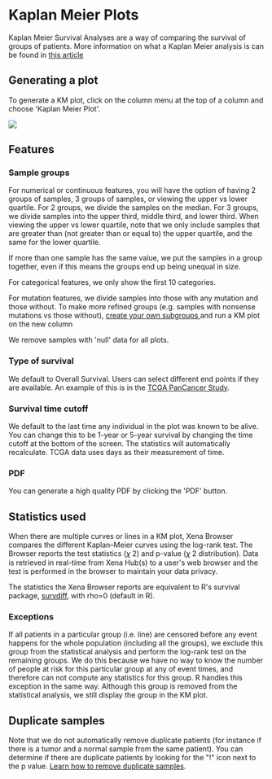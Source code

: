 # Kaplan Meier Plots

Kaplan Meier Survival Analyses are a way of comparing the survival of groups of patients. More information on what a Kaplan Meier analysis is can be found in [this article](http://www.ncbi.nlm.nih.gov/pmc/articles/PMC3932959/)

## Generating a plot

To generate a KM plot, click on the column menu at the top of a column and choose 'Kaplan Meier Plot'. 

![](../.gitbook/assets/atacseqfgd4km.gif)

## Features

### Sample groups

For numerical or continuous features, you will have the option of having 2 groups of samples, 3 groups of samples, or viewing the upper vs lower quartile. For 2 groups, we divide the samples on the median. For 3 groups, we divide samples into the upper third, middle third, and lower third. When viewing the upper vs lower quartile, note that we only include samples that are greater than \(not greater than or equal to\) the upper quartile, and the same for the lower quartile.

If more than one sample has the same value, we put the samples in a group together, even if this means the groups end up being unequal in size.

For categorical features, we only show the first 10 categories.

For mutation features, we divide samples into those with any mutation and those without. To make more refined groups \(e.g. samples with nonsense mutations vs those without\), [create your own subgroups ](filter-and-subgrouping.md)and run a KM plot on the new column

We remove samples with 'null' data for all plots.

### Type of survival

We default to Overall Survival. Users can select different end points if they are available. An example of this is in the [TCGA PanCancer Study](https://xenabrowser.net/heatmap/?bookmark=bdfafba0e4256523a202948e8fa5d26c).

### Survival time cutoff

We default to the last time any individual in the plot was known to be alive. You can change this to be 1-year or 5-year survival by changing the time cutoff at the bottom of the screen. The statistics will automatically recalculate. TCGA data uses days as their measurement of time.

### PDF

You can generate a high quality PDF by clicking the 'PDF' button.

## Statistics used

When there are multiple curves or lines in a KM plot, Xena Browser compares the different Kaplan–Meier curves using the log-rank test. The Browser reports the test statistics \(𝜒 2\) and p-value \(𝜒 2 distribution\). Data is retrieved in real-time from Xena Hub\(s\) to a user's web browser and the test is performed in the browser to maintain your data privacy.

The statistics the Xena Browser reports are equivalent to R's survival package, [survdiff](https://stat.ethz.ch/R-manual/R-devel/library/survival/html/survdiff.html), with rho=0 \(default in R\).

### **Exceptions**

If all patients in a particular group \(i.e. line\) are censored before any event happens for the whole population \(including all the groups\), we exclude this group from the statistical analysis and perform the log-rank test on the remaining groups. We do this because we have no way to know the number of people at risk for this particular group at any of event times, and therefore can not compute any statistics for this group. R handles this exception in the same way. Although this group is removed from the statistical analysis, we still display the group in the KM plot.

## Duplicate samples

Note that we do not automatically remove duplicate patients \(for instance if there is a tumor and a normal sample from the same patient\). You can determine if there are duplicate patients by looking for the "!" icon next to the p value. [Learn how to remove duplicate samples](../how-do-i/how-do-i-remove-duplicate-samples-from-a-km-plot.md).

